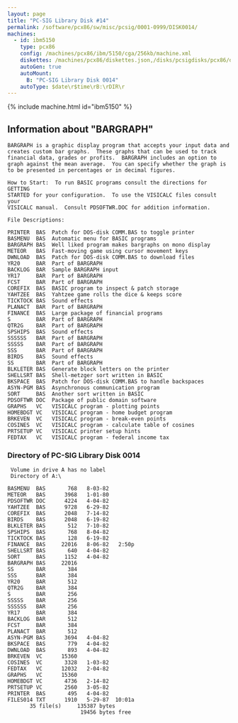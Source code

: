 ```yaml
---
layout: page
title: "PC-SIG Library Disk #14"
permalink: /software/pcx86/sw/misc/pcsig/0001-0999/DISK0014/
machines:
  - id: ibm5150
    type: pcx86
    config: /machines/pcx86/ibm/5150/cga/256kb/machine.xml
    diskettes: /machines/pcx86/diskettes.json,/disks/pcsigdisks/pcx86/diskettes.json
    autoGen: true
    autoMount:
      B: "PC-SIG Library Disk 0014"
    autoType: $date\r$time\rB:\rDIR\r
---
```


{% include machine.html id="ibm5150" %}

## Information about "BARGRAPH"

    BARGRAPH is a graphic display program that accepts your input data and
    creates custom bar graphs.  These graphs that can be used to track
    financial data, grades or profits.  BARGRAPH includes an option to
    graph against the mean average.  You can specify whether the graph is
    to be presented in percentages or in decimal figures.
    
    How to Start:  To run BASIC programs consult the directions for GETTING
    STARTED for your configuration.  To use the VISICALC files consult your
    VISICALC manual.  Consult PDSOFTWR.DOC for addition information.
    
    File Descriptions:
    
    PRINTER  BAS  Patch for DOS-disk COMM.BAS to toggle printer
    BASMENU  BAS  Automatic menu for BASIC programs
    BARGRAPH BAS  Well liked program makes bargraphs on mono display
    METEOR   BAS  Fast-moving game using cursor movement keys
    DWNLOAD  BAS  Patch for DOS-disk COMM.BAS to download files
    YR20     BAR  Part of BARGRAPH
    BACKLOG  BAR  Sample BARGRAPH input
    YR17     BAR  Part of BARGRAPH
    FCST     BAR  Part of BARGRAPH
    COREFIX  BAS  BASIC program to inspect & patch storage
    YAHTZEE  BAS  Yahtzee game rolls the dice & keeps score
    TICKTOCK BAS  Sound effects
    PLANACT  BAR  Part of BARGRAPH
    FINANCE  BAS  Large package of financial programs
    S        BAR  Part of BARGRAPH
    QTR2G    BAR  Part of BARGRAPH
    SPSHIPS  BAS  Sound effects
    SSSSSS   BAR  Part of BARGRAPH
    SSSSS    BAR  Part of BARGRAPH
    SSS      BAR  Part of BARGRAPH
    BIRDS    BAS  Sound effects
    SS       BAR  Part of BARGRAPH
    BLKLETER BAS  Generate block letters on the printer
    SHELLSRT BAS  Shell-metzger sort written in BASIC
    BKSPACE  BAS  Patch for DOS-disk COMM.BAS to handle backspaces
    ASYN-PGM BAS  Asynchronous communication program
    SORT     BAS  Another sort written in BASIC
    PDSOFTWR DOC  Package of public domain software
    GRAPHS   VC   VISICALC program - plotting points
    HOMEBDGT VC   VISICALC program - home budget program
    BRKEVEN  VC   VISICALC program - break-even points
    COSINES  VC   VISICALC program - calculate table of cosines
    PRTSETUP VC   VISICALC printer setup hints
    FEDTAX   VC   VISICALC program - federal income tax

### Directory of PC-SIG Library Disk 0014

     Volume in drive A has no label
     Directory of A:\

    BASMENU  BAS       768   8-03-82
    METEOR   BAS      3968   1-01-80
    PDSOFTWR DOC      4224   4-04-82
    YAHTZEE  BAS      9728   6-29-82
    COREFIX  BAS      2048   7-14-82
    BIRDS    BAS      2048   6-19-82
    BLKLETER BAS       512   7-10-82
    SPSHIPS  BAS       768   8-04-82
    TICKTOCK BAS       128   6-19-82
    FINANCE  BAS     22016   8-06-82   2:50p
    SHELLSRT BAS       640   4-04-82
    SORT     BAS      1152   4-04-82
    BARGRAPH BAS     22016
    SS       BAR       384
    SSS      BAR       384
    YR20     BAR       512
    QTR2G    BAR       384
    S        BAR       256
    SSSSS    BAR       256
    SSSSSS   BAR       256
    YR17     BAR       384
    BACKLOG  BAR       512
    FCST     BAR       384
    PLANACT  BAR       512
    ASYN-PGM BAS      3694   4-04-82
    BKSPACE  BAS       779   4-04-82
    DWNLOAD  BAS       893   4-04-82
    BRKEVEN  VC      15360
    COSINES  VC       3328   1-03-82
    FEDTAX   VC      12032   2-04-82
    GRAPHS   VC      15360
    HOMEBDGT VC       4736   2-14-82
    PRTSETUP VC       2560   3-05-82
    PRINTER  BAS       495   4-04-82
    FILES014 TXT      1910   5-29-87  10:01a
           35 file(s)     135387 bytes
                           19456 bytes free
